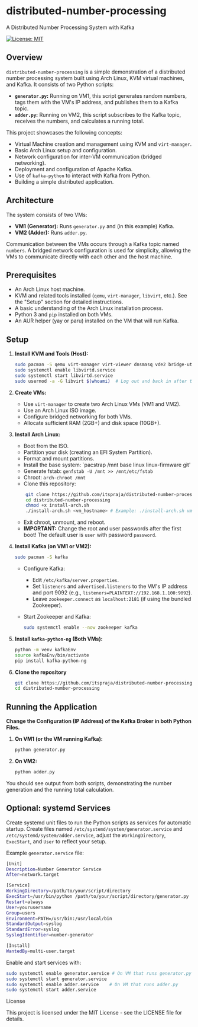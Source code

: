# distributed-number-processing
A Distributed Number Processing System with Kafka

[![License: MIT](https://img.shields.io/badge/License-MIT-yellow.svg)](https://opensource.org/licenses/MIT)

## Overview

`distributed-number-processing` is a simple demonstration of a distributed number processing system built using Arch Linux, KVM virtual machines, and Kafka.  It consists of two Python scripts:

*   **`generator.py`:**  Running on VM1, this script generates random numbers, tags them with the VM's IP address, and publishes them to a Kafka topic.
*   **`adder.py`:** Running on VM2, this script subscribes to the Kafka topic, receives the numbers, and calculates a running total.

This project showcases the following concepts:

*   Virtual Machine creation and management using KVM and `virt-manager`.
*   Basic Arch Linux setup and configuration.
*   Network configuration for inter-VM communication (bridged networking).
*   Deployment and configuration of Apache Kafka.
*   Use of `kafka-python` to interact with Kafka from Python.
*   Building a simple distributed application.

## Architecture

The system consists of two VMs:

*   **VM1 (Generator):** Runs `generator.py` and (in this example) Kafka.
*   **VM2 (Adder):** Runs `adder.py`.

Communication between the VMs occurs through a Kafka topic named `numbers`.  A bridged network configuration is used for simplicity, allowing the VMs to communicate directly with each other and the host machine.

## Prerequisites

*   An Arch Linux host machine.
*   KVM and related tools installed (`qemu`, `virt-manager`, `libvirt`, etc.).  See the "Setup" section for detailed instructions.
*   A basic understanding of the Arch Linux installation process.
*   Python 3 and `pip` installed on both VMs.
*   An AUR helper (yay or paru) installed on the VM that will run Kafka.

## Setup

1.  **Install KVM and Tools (Host):**

    ```bash
    sudo pacman -S qemu virt-manager virt-viewer dnsmasq vde2 bridge-utils openbsd-netcat
    sudo systemctl enable libvirtd.service
    sudo systemctl start libvirtd.service
    sudo usermod -a -G libvirt $(whoami)  # Log out and back in after this!
    ```

2.  **Create VMs:**

    *   Use `virt-manager` to create two Arch Linux VMs (VM1 and VM2).
    *   Use an Arch Linux ISO image.
    *   Configure bridged networking for both VMs.
    *   Allocate sufficient RAM (2GB+) and disk space (10GB+).

3.  **Install Arch Linux:**
    *   Boot from the ISO.
    *   Partition your disk (creating an EFI System Partition).
    *   Format and mount partitions.
    *   Install the base system: `pacstrap /mnt base linux linux-firmware git'
    *   Generate fstab: `genfstab -U /mnt >> /mnt/etc/fstab`
    *   Chroot: `arch-chroot /mnt`
    *   Clone this repository:
    ```bash
        git clone https://github.com/itspraja/distributed-number-processing.git
        cd distributed-number-processing
        chmod +x install-arch.sh
        ./install-arch.sh <vm_hostname> # Example: ./install-arch.sh vm1-generator
    ```
    *   Exit chroot, unmount, and reboot.
    *   **IMPORTANT:** Change the root and user passwords after the first boot! The default user is `user` with password `password`.

4.  **Install Kafka (on VM1 or VM2):**

    ```bash
    sudo pacman -S kafka
    ```

    *   Configure Kafka:
        *   Edit `/etc/kafka/server.properties`.
        *   Set `listeners` and `advertised.listeners` to the VM's IP address and port 9092 (e.g., `listeners=PLAINTEXT://192.168.1.100:9092`).
        *   Leave `zookeeper.connect` as `localhost:2181` (if using the bundled Zookeeper).

    *   Start Zookeeper and Kafka:

        ```bash
        sudo systemctl enable --now zookeeper kafka
        ```

5.  **Install `kafka-python-ng` (Both VMs):**

    ```bash
    python -m venv kafkaEnv
    source kafkaEnv/bin/activate
    pip install kafka-python-ng
    ```

6. **Clone the repository**
    ```bash
    git clone https://github.com/itspraja/distributed-number-processing.git
    cd distributed-number-processing
    ```

## Running the Application

**Change the Configuration (IP Address) of the Kafka Broker in both Python Files.**

1.  **On VM1 (or the VM running Kafka):**

    ```bash
    python generator.py
    ```

2.  **On VM2:**

    ```bash
    python adder.py
    ```

You should see output from both scripts, demonstrating the number generation and the running total calculation.

## Optional: systemd Services
Create systemd unit files to run the Python scripts as services for automatic startup. Create files named `/etc/systemd/system/generator.service` and `/etc/systemd/system/adder.service`, adjust the `WorkingDirectory`, `ExecStart`, and `User` to reflect your setup.

Example `generator.service` file:

```bash
[Unit]
Description=Number Generator Service
After=network.target

[Service]
WorkingDirectory=/path/to/your/script/directory
ExecStart=/usr/bin/python /path/to/your/script/directory/generator.py
Restart=always
User=yourusername
Group=users
Environment=PATH=/usr/bin:/usr/local/bin
StandardOutput=syslog
StandardError=syslog
SyslogIdentifier=number-generator

[Install]
WantedBy=multi-user.target
```

Enable and start services with:
```bash
sudo systemctl enable generator.service # On VM that runs generator.py
sudo systemctl start generator.service
sudo systemctl enable adder.service    # On VM that runs adder.py
sudo systemctl start adder.service
```

License

This project is licensed under the MIT License - see the LICENSE file for details.  
